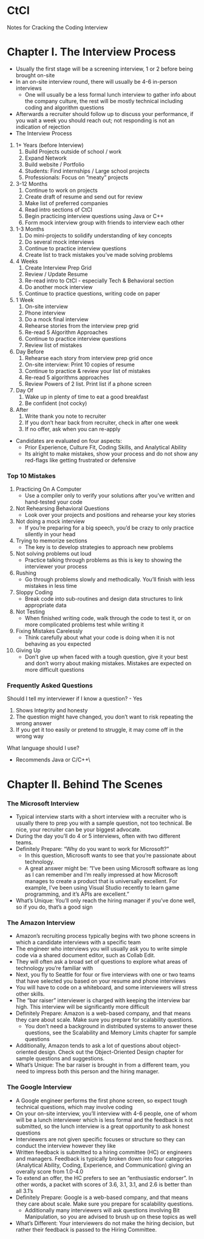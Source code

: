 # CtCI
Notes for Cracking the Coding Interview

# Chapter I. The Interview Process

- Usually the first stage will be a screening interview, 1 or 2 before being brought on-site
- In an on-site interview round, there will usually be 4-6 in-person interviews
    - One will usually be a less formal lunch interview to gather info about the company culture, the rest will be mostly technical including coding and algorithm questions
- Afterwards a recruiter should follow up to discuss your performance, if you wait a week you should reach out; not responding is not an indication of rejection
- The Interview Process
1. 1+ Years (before Interview)
    1. Build Projects outside of school / work
    2. Expand Network
    3. Build website / Portfolio
    4. Students: Find internships / Large school projects
    5. Professionals: Focus on “meaty” projects
2. 3-12 Months
    1. Continue to work on projects
    2. Create draft of resume and send out for review
    3. Make list of preferred companies
    4. Read intro sections of CtCI
    5. Begin practicing interview questions using Java or C++
    6. Form mock interview group with friends to interview each other
3. 1-3 Months
    1. Do mini-projects to solidify understanding of key concepts
    2. Do several mock interviews
    3. Continue to practice interview questions
    4. Create list to track mistakes you’ve made solving problems
4. 4 Weeks
    1. Create Interview Prep Grid
    2. Review / Update Resume
    3. Re-read intro to CtCI - especially Tech & Behavioral section
    4. Do another mock interview
    5. Continue to practice questions, writing code on paper
5. 1 Week
    1. On-site interview
    2. Phone interview
    3. Do a mock final interview
    4. Rehearse stories from the interview prep grid
    5. Re-read 5 Algorithm Approaches
    6. Continue to practice interview questions
    7. Review list of mistakes
6. Day Before
    1. Rehearse each story from interview prep grid once
    2. On-site interview: Print 10 copies of resume
    3. Continue to practice & review your list of mistakes
    4. Re-read 5 algorithms approaches
    5. Review Powers of 2 list. Print list if a phone screen
7. Day Of
    1. Wake up in plenty of time to eat a good breakfast
    2. Be confident (not cocky)
8. After
    1. Write thank you note to recruiter
    2. If you don’t hear back from recruiter, check in after one week
    3. If no offer, ask when you can re-apply

- Candidates are evaluated on four aspects:
    - Prior Experience, Culture Fit, Coding Skills, and Analytical Ability
    - Its alright to make mistakes, show your process and do not show any red-flags like getting frustrated or defensive

### Top 10 Mistakes

1. Practicing On A Computer
    - Use a compiler only to verify your solutions after you’ve written and hand-tested your code
2. Not Rehearsing Behavioral Questions
    - Look over your projects and positions and rehearse your key stories
3. Not doing a mock interview
    - If you’re preparing for a big speech, you’d be crazy to only practice silently in your head
4. Trying to memorize sections
    - The key is to develop strategies to approach new problems
5. Not solving problems out loud
    - Practice talking through problems as this is key to showing the interviewer your process
6. Rushing
    - Go through problems slowly and methodically. You’ll finish with less mistakes in less time
7. Sloppy Coding
    - Break code into sub-routines and design data structures to link appropriate data
8. Not Testing
    - When finished writing code, walk through the code to test it, or on more complicated problems test while writing it
9. Fixing Mistakes Carelessly
    - Think carefully about what your code is doing when it is not behaving as you expected
10. Giving Up
    - Don’t give up when faced with a tough question, give it your best and don’t worry about making mistakes. Mistakes are expected on more difficult questions

### Frequently Asked Questions

Should I tell my interviewer if I know a question? - Yes

1. Shows Integrity and honesty
2. The question might have changed, you don’t want to risk repeating the wrong answer
3. If you get it too easily or pretend to struggle, it may come off in the wrong way

What language should I use? 

- Recommends Java or C/C++\

# Chapter II. Behind The Scenes

### The Microsoft Interview

- Typical interview starts with a short interview with a recruiter who is usually there to prep you with a sample question, not too technical. Be nice, your recruiter can be your biggest advocate.
- During the day you’ll do 4 or 5 interviews, often with two different teams.
- Definitely Prepare: “Why do you want to work for Microsoft?”
    - In this question, Microsoft wants to see that you’re passionate about technology.
    - A great answer might be: “I’ve been using Microsoft software as long as I can remember and I’m really impressed at how Microsoft manages to create a product that is universally excellent. For example, I’ve been using Visual Studio recently to learn game programming, and it’s APIs are excellent.”
- What’s Unique: You’ll only reach the hiring manager if you’ve done well, so if you do, that’s a good sign

### The Amazon Interview

- Amazon’s recruiting process typically begins with two phone screens in which a candidate interviews with a specific team
- The engineer who interviews you will usually ask you to write simple code via a shared document editor, such as Collab Edit.
- They will often ask a broad set of questions to explore what areas of technology you’re familiar with
- Next, you fly to Seattle for four or five interviews with one or two teams that have selected you based on your resume and phone interviews
- You will have to code on a whiteboard, and some interviewers will stress other skills.
- The “bar raiser” interviewer is charged with keeping the interview bar high. This interview will be significantly more difficult
- Definitely Prepare: Amazon is a web-based company, and that means they care about scale. Make sure you prepare for scalability questions.
    - You don’t need a background in distributed systems to answer these questions, see the Scalability and Memory Limits chapter for sample questions
- Additionally, Amazon tends to ask a lot of questions about object-oriented design. Check out the Object-Oriented Design chapter for sample questions and suggestions.
- What’s Unique: The bar raiser is brought in from a different team, you need to impress both this person and the hiring manager.

### The Google Interview

- A Google engineer performs the first phone screen, so expect tough technical questions, which may involve coding
- On your on-site interview, you’ll interview with 4-6 people, one of whom will be a lunch interviewer which is less formal and the feedback is not submitted, so the lunch interview is a great opportunity to ask honest questions
- Interviewers are not given specific focuses or structure so they can conduct the interview however they like
- Written feedback is submitted to a hiring committee (HC) or engineers and managers. Feedback is typically broken down into four categories (Analytical Ability, Coding, Experience, and Communication) giving an overally score from 1.0-4.0
- To extend an offer, the HC prefers to see an “enthusiastic endorser”. In other words, a packet with scores of 3.6, 3.1, 3.1, and 2.6 is better than all 3.1’s
- Definitely Prepare: Google is a web-based company, and that means they care about scale. Make sure you prepare for scalability questions.
    - Additionally many interviewers will ask questions involving Bit Manipulation, so you are advised to brush up on these topics as well
- What’s Different: Your interviewers do not make the hiring decision, but rather their feedback is passed to the Hiring Committee.
